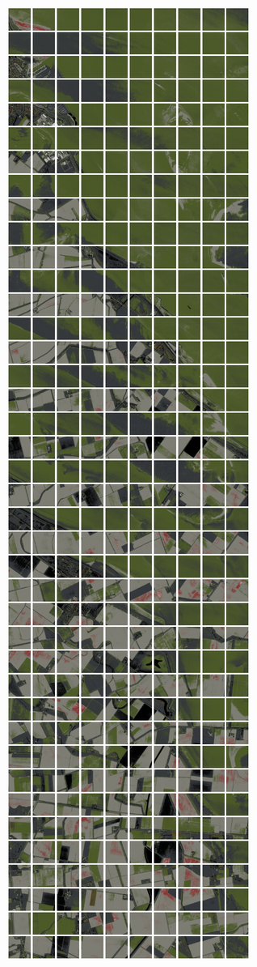 <html>
<div>
<img src="https://github.com/HakkaTjakka/NL_TILE_MAP/blob/main/18/593/-1037/r.5930.-10370.png" height="44" width="44">
<img src="https://github.com/HakkaTjakka/NL_TILE_MAP/blob/main/18/593/-1037/r.5931.-10370.png" height="44" width="44">
<img src="https://github.com/HakkaTjakka/NL_TILE_MAP/blob/main/18/593/-1037/r.5932.-10370.png" height="44" width="44">
<img src="https://github.com/HakkaTjakka/NL_TILE_MAP/blob/main/18/593/-1037/r.5933.-10370.png" height="44" width="44">
<img src="https://github.com/HakkaTjakka/NL_TILE_MAP/blob/main/18/593/-1037/r.5934.-10370.png" height="44" width="44">
<img src="https://github.com/HakkaTjakka/NL_TILE_MAP/blob/main/18/593/-1037/r.5935.-10370.png" height="44" width="44">
<img src="https://github.com/HakkaTjakka/NL_TILE_MAP/blob/main/18/593/-1037/r.5936.-10370.png" height="44" width="44">
<img src="https://github.com/HakkaTjakka/NL_TILE_MAP/blob/main/18/593/-1037/r.5937.-10370.png" height="44" width="44">
<img src="https://github.com/HakkaTjakka/NL_TILE_MAP/blob/main/18/593/-1037/r.5938.-10370.png" height="44" width="44">
<img src="https://github.com/HakkaTjakka/NL_TILE_MAP/blob/main/18/593/-1037/r.5939.-10370.png" height="44" width="44">
<img src="https://github.com/HakkaTjakka/NL_TILE_MAP/blob/main/18/594/-1037/r.5940.-10370.png" height="44" width="44">
<img src="https://github.com/HakkaTjakka/NL_TILE_MAP/blob/main/18/594/-1037/r.5941.-10370.png" height="44" width="44">
<img src="https://github.com/HakkaTjakka/NL_TILE_MAP/blob/main/18/594/-1037/r.5942.-10370.png" height="44" width="44">
<img src="https://github.com/HakkaTjakka/NL_TILE_MAP/blob/main/18/594/-1037/r.5943.-10370.png" height="44" width="44">
<img src="https://github.com/HakkaTjakka/NL_TILE_MAP/blob/main/18/594/-1037/r.5944.-10370.png" height="44" width="44">
<img src="https://github.com/HakkaTjakka/NL_TILE_MAP/blob/main/18/594/-1037/r.5945.-10370.png" height="44" width="44">
<img src="https://github.com/HakkaTjakka/NL_TILE_MAP/blob/main/18/594/-1037/r.5946.-10370.png" height="44" width="44">
<img src="https://github.com/HakkaTjakka/NL_TILE_MAP/blob/main/18/594/-1037/r.5947.-10370.png" height="44" width="44">
<img src="https://github.com/HakkaTjakka/NL_TILE_MAP/blob/main/18/594/-1037/r.5948.-10370.png" height="44" width="44">
<img src="https://github.com/HakkaTjakka/NL_TILE_MAP/blob/main/18/594/-1037/r.5949.-10370.png" height="44" width="44">
<br>
<img src="https://github.com/HakkaTjakka/NL_TILE_MAP/blob/main/18/593/-1037/r.5930.-10369.png" height="44" width="44">
<img src="https://github.com/HakkaTjakka/NL_TILE_MAP/blob/main/18/593/-1037/r.5931.-10369.png" height="44" width="44">
<img src="https://github.com/HakkaTjakka/NL_TILE_MAP/blob/main/18/593/-1037/r.5932.-10369.png" height="44" width="44">
<img src="https://github.com/HakkaTjakka/NL_TILE_MAP/blob/main/18/593/-1037/r.5933.-10369.png" height="44" width="44">
<img src="https://github.com/HakkaTjakka/NL_TILE_MAP/blob/main/18/593/-1037/r.5934.-10369.png" height="44" width="44">
<img src="https://github.com/HakkaTjakka/NL_TILE_MAP/blob/main/18/593/-1037/r.5935.-10369.png" height="44" width="44">
<img src="https://github.com/HakkaTjakka/NL_TILE_MAP/blob/main/18/593/-1037/r.5936.-10369.png" height="44" width="44">
<img src="https://github.com/HakkaTjakka/NL_TILE_MAP/blob/main/18/593/-1037/r.5937.-10369.png" height="44" width="44">
<img src="https://github.com/HakkaTjakka/NL_TILE_MAP/blob/main/18/593/-1037/r.5938.-10369.png" height="44" width="44">
<img src="https://github.com/HakkaTjakka/NL_TILE_MAP/blob/main/18/593/-1037/r.5939.-10369.png" height="44" width="44">
<img src="https://github.com/HakkaTjakka/NL_TILE_MAP/blob/main/18/594/-1037/r.5940.-10369.png" height="44" width="44">
<img src="https://github.com/HakkaTjakka/NL_TILE_MAP/blob/main/18/594/-1037/r.5941.-10369.png" height="44" width="44">
<img src="https://github.com/HakkaTjakka/NL_TILE_MAP/blob/main/18/594/-1037/r.5942.-10369.png" height="44" width="44">
<img src="https://github.com/HakkaTjakka/NL_TILE_MAP/blob/main/18/594/-1037/r.5943.-10369.png" height="44" width="44">
<img src="https://github.com/HakkaTjakka/NL_TILE_MAP/blob/main/18/594/-1037/r.5944.-10369.png" height="44" width="44">
<img src="https://github.com/HakkaTjakka/NL_TILE_MAP/blob/main/18/594/-1037/r.5945.-10369.png" height="44" width="44">
<img src="https://github.com/HakkaTjakka/NL_TILE_MAP/blob/main/18/594/-1037/r.5946.-10369.png" height="44" width="44">
<img src="https://github.com/HakkaTjakka/NL_TILE_MAP/blob/main/18/594/-1037/r.5947.-10369.png" height="44" width="44">
<img src="https://github.com/HakkaTjakka/NL_TILE_MAP/blob/main/18/594/-1037/r.5948.-10369.png" height="44" width="44">
<img src="https://github.com/HakkaTjakka/NL_TILE_MAP/blob/main/18/594/-1037/r.5949.-10369.png" height="44" width="44">
<br>
<img src="https://github.com/HakkaTjakka/NL_TILE_MAP/blob/main/18/593/-1037/r.5930.-10368.png" height="44" width="44">
<img src="https://github.com/HakkaTjakka/NL_TILE_MAP/blob/main/18/593/-1037/r.5931.-10368.png" height="44" width="44">
<img src="https://github.com/HakkaTjakka/NL_TILE_MAP/blob/main/18/593/-1037/r.5932.-10368.png" height="44" width="44">
<img src="https://github.com/HakkaTjakka/NL_TILE_MAP/blob/main/18/593/-1037/r.5933.-10368.png" height="44" width="44">
<img src="https://github.com/HakkaTjakka/NL_TILE_MAP/blob/main/18/593/-1037/r.5934.-10368.png" height="44" width="44">
<img src="https://github.com/HakkaTjakka/NL_TILE_MAP/blob/main/18/593/-1037/r.5935.-10368.png" height="44" width="44">
<img src="https://github.com/HakkaTjakka/NL_TILE_MAP/blob/main/18/593/-1037/r.5936.-10368.png" height="44" width="44">
<img src="https://github.com/HakkaTjakka/NL_TILE_MAP/blob/main/18/593/-1037/r.5937.-10368.png" height="44" width="44">
<img src="https://github.com/HakkaTjakka/NL_TILE_MAP/blob/main/18/593/-1037/r.5938.-10368.png" height="44" width="44">
<img src="https://github.com/HakkaTjakka/NL_TILE_MAP/blob/main/18/593/-1037/r.5939.-10368.png" height="44" width="44">
<img src="https://github.com/HakkaTjakka/NL_TILE_MAP/blob/main/18/594/-1037/r.5940.-10368.png" height="44" width="44">
<img src="https://github.com/HakkaTjakka/NL_TILE_MAP/blob/main/18/594/-1037/r.5941.-10368.png" height="44" width="44">
<img src="https://github.com/HakkaTjakka/NL_TILE_MAP/blob/main/18/594/-1037/r.5942.-10368.png" height="44" width="44">
<img src="https://github.com/HakkaTjakka/NL_TILE_MAP/blob/main/18/594/-1037/r.5943.-10368.png" height="44" width="44">
<img src="https://github.com/HakkaTjakka/NL_TILE_MAP/blob/main/18/594/-1037/r.5944.-10368.png" height="44" width="44">
<img src="https://github.com/HakkaTjakka/NL_TILE_MAP/blob/main/18/594/-1037/r.5945.-10368.png" height="44" width="44">
<img src="https://github.com/HakkaTjakka/NL_TILE_MAP/blob/main/18/594/-1037/r.5946.-10368.png" height="44" width="44">
<img src="https://github.com/HakkaTjakka/NL_TILE_MAP/blob/main/18/594/-1037/r.5947.-10368.png" height="44" width="44">
<img src="https://github.com/HakkaTjakka/NL_TILE_MAP/blob/main/18/594/-1037/r.5948.-10368.png" height="44" width="44">
<img src="https://github.com/HakkaTjakka/NL_TILE_MAP/blob/main/18/594/-1037/r.5949.-10368.png" height="44" width="44">
<br>
<img src="https://github.com/HakkaTjakka/NL_TILE_MAP/blob/main/18/593/-1037/r.5930.-10367.png" height="44" width="44">
<img src="https://github.com/HakkaTjakka/NL_TILE_MAP/blob/main/18/593/-1037/r.5931.-10367.png" height="44" width="44">
<img src="https://github.com/HakkaTjakka/NL_TILE_MAP/blob/main/18/593/-1037/r.5932.-10367.png" height="44" width="44">
<img src="https://github.com/HakkaTjakka/NL_TILE_MAP/blob/main/18/593/-1037/r.5933.-10367.png" height="44" width="44">
<img src="https://github.com/HakkaTjakka/NL_TILE_MAP/blob/main/18/593/-1037/r.5934.-10367.png" height="44" width="44">
<img src="https://github.com/HakkaTjakka/NL_TILE_MAP/blob/main/18/593/-1037/r.5935.-10367.png" height="44" width="44">
<img src="https://github.com/HakkaTjakka/NL_TILE_MAP/blob/main/18/593/-1037/r.5936.-10367.png" height="44" width="44">
<img src="https://github.com/HakkaTjakka/NL_TILE_MAP/blob/main/18/593/-1037/r.5937.-10367.png" height="44" width="44">
<img src="https://github.com/HakkaTjakka/NL_TILE_MAP/blob/main/18/593/-1037/r.5938.-10367.png" height="44" width="44">
<img src="https://github.com/HakkaTjakka/NL_TILE_MAP/blob/main/18/593/-1037/r.5939.-10367.png" height="44" width="44">
<img src="https://github.com/HakkaTjakka/NL_TILE_MAP/blob/main/18/594/-1037/r.5940.-10367.png" height="44" width="44">
<img src="https://github.com/HakkaTjakka/NL_TILE_MAP/blob/main/18/594/-1037/r.5941.-10367.png" height="44" width="44">
<img src="https://github.com/HakkaTjakka/NL_TILE_MAP/blob/main/18/594/-1037/r.5942.-10367.png" height="44" width="44">
<img src="https://github.com/HakkaTjakka/NL_TILE_MAP/blob/main/18/594/-1037/r.5943.-10367.png" height="44" width="44">
<img src="https://github.com/HakkaTjakka/NL_TILE_MAP/blob/main/18/594/-1037/r.5944.-10367.png" height="44" width="44">
<img src="https://github.com/HakkaTjakka/NL_TILE_MAP/blob/main/18/594/-1037/r.5945.-10367.png" height="44" width="44">
<img src="https://github.com/HakkaTjakka/NL_TILE_MAP/blob/main/18/594/-1037/r.5946.-10367.png" height="44" width="44">
<img src="https://github.com/HakkaTjakka/NL_TILE_MAP/blob/main/18/594/-1037/r.5947.-10367.png" height="44" width="44">
<img src="https://github.com/HakkaTjakka/NL_TILE_MAP/blob/main/18/594/-1037/r.5948.-10367.png" height="44" width="44">
<img src="https://github.com/HakkaTjakka/NL_TILE_MAP/blob/main/18/594/-1037/r.5949.-10367.png" height="44" width="44">
<br>
<img src="https://github.com/HakkaTjakka/NL_TILE_MAP/blob/main/18/593/-1037/r.5930.-10366.png" height="44" width="44">
<img src="https://github.com/HakkaTjakka/NL_TILE_MAP/blob/main/18/593/-1037/r.5931.-10366.png" height="44" width="44">
<img src="https://github.com/HakkaTjakka/NL_TILE_MAP/blob/main/18/593/-1037/r.5932.-10366.png" height="44" width="44">
<img src="https://github.com/HakkaTjakka/NL_TILE_MAP/blob/main/18/593/-1037/r.5933.-10366.png" height="44" width="44">
<img src="https://github.com/HakkaTjakka/NL_TILE_MAP/blob/main/18/593/-1037/r.5934.-10366.png" height="44" width="44">
<img src="https://github.com/HakkaTjakka/NL_TILE_MAP/blob/main/18/593/-1037/r.5935.-10366.png" height="44" width="44">
<img src="https://github.com/HakkaTjakka/NL_TILE_MAP/blob/main/18/593/-1037/r.5936.-10366.png" height="44" width="44">
<img src="https://github.com/HakkaTjakka/NL_TILE_MAP/blob/main/18/593/-1037/r.5937.-10366.png" height="44" width="44">
<img src="https://github.com/HakkaTjakka/NL_TILE_MAP/blob/main/18/593/-1037/r.5938.-10366.png" height="44" width="44">
<img src="https://github.com/HakkaTjakka/NL_TILE_MAP/blob/main/18/593/-1037/r.5939.-10366.png" height="44" width="44">
<img src="https://github.com/HakkaTjakka/NL_TILE_MAP/blob/main/18/594/-1037/r.5940.-10366.png" height="44" width="44">
<img src="https://github.com/HakkaTjakka/NL_TILE_MAP/blob/main/18/594/-1037/r.5941.-10366.png" height="44" width="44">
<img src="https://github.com/HakkaTjakka/NL_TILE_MAP/blob/main/18/594/-1037/r.5942.-10366.png" height="44" width="44">
<img src="https://github.com/HakkaTjakka/NL_TILE_MAP/blob/main/18/594/-1037/r.5943.-10366.png" height="44" width="44">
<img src="https://github.com/HakkaTjakka/NL_TILE_MAP/blob/main/18/594/-1037/r.5944.-10366.png" height="44" width="44">
<img src="https://github.com/HakkaTjakka/NL_TILE_MAP/blob/main/18/594/-1037/r.5945.-10366.png" height="44" width="44">
<img src="https://github.com/HakkaTjakka/NL_TILE_MAP/blob/main/18/594/-1037/r.5946.-10366.png" height="44" width="44">
<img src="https://github.com/HakkaTjakka/NL_TILE_MAP/blob/main/18/594/-1037/r.5947.-10366.png" height="44" width="44">
<img src="https://github.com/HakkaTjakka/NL_TILE_MAP/blob/main/18/594/-1037/r.5948.-10366.png" height="44" width="44">
<img src="https://github.com/HakkaTjakka/NL_TILE_MAP/blob/main/18/594/-1037/r.5949.-10366.png" height="44" width="44">
<br>
<img src="https://github.com/HakkaTjakka/NL_TILE_MAP/blob/main/18/593/-1037/r.5930.-10365.png" height="44" width="44">
<img src="https://github.com/HakkaTjakka/NL_TILE_MAP/blob/main/18/593/-1037/r.5931.-10365.png" height="44" width="44">
<img src="https://github.com/HakkaTjakka/NL_TILE_MAP/blob/main/18/593/-1037/r.5932.-10365.png" height="44" width="44">
<img src="https://github.com/HakkaTjakka/NL_TILE_MAP/blob/main/18/593/-1037/r.5933.-10365.png" height="44" width="44">
<img src="https://github.com/HakkaTjakka/NL_TILE_MAP/blob/main/18/593/-1037/r.5934.-10365.png" height="44" width="44">
<img src="https://github.com/HakkaTjakka/NL_TILE_MAP/blob/main/18/593/-1037/r.5935.-10365.png" height="44" width="44">
<img src="https://github.com/HakkaTjakka/NL_TILE_MAP/blob/main/18/593/-1037/r.5936.-10365.png" height="44" width="44">
<img src="https://github.com/HakkaTjakka/NL_TILE_MAP/blob/main/18/593/-1037/r.5937.-10365.png" height="44" width="44">
<img src="https://github.com/HakkaTjakka/NL_TILE_MAP/blob/main/18/593/-1037/r.5938.-10365.png" height="44" width="44">
<img src="https://github.com/HakkaTjakka/NL_TILE_MAP/blob/main/18/593/-1037/r.5939.-10365.png" height="44" width="44">
<img src="https://github.com/HakkaTjakka/NL_TILE_MAP/blob/main/18/594/-1037/r.5940.-10365.png" height="44" width="44">
<img src="https://github.com/HakkaTjakka/NL_TILE_MAP/blob/main/18/594/-1037/r.5941.-10365.png" height="44" width="44">
<img src="https://github.com/HakkaTjakka/NL_TILE_MAP/blob/main/18/594/-1037/r.5942.-10365.png" height="44" width="44">
<img src="https://github.com/HakkaTjakka/NL_TILE_MAP/blob/main/18/594/-1037/r.5943.-10365.png" height="44" width="44">
<img src="https://github.com/HakkaTjakka/NL_TILE_MAP/blob/main/18/594/-1037/r.5944.-10365.png" height="44" width="44">
<img src="https://github.com/HakkaTjakka/NL_TILE_MAP/blob/main/18/594/-1037/r.5945.-10365.png" height="44" width="44">
<img src="https://github.com/HakkaTjakka/NL_TILE_MAP/blob/main/18/594/-1037/r.5946.-10365.png" height="44" width="44">
<img src="https://github.com/HakkaTjakka/NL_TILE_MAP/blob/main/18/594/-1037/r.5947.-10365.png" height="44" width="44">
<img src="https://github.com/HakkaTjakka/NL_TILE_MAP/blob/main/18/594/-1037/r.5948.-10365.png" height="44" width="44">
<img src="https://github.com/HakkaTjakka/NL_TILE_MAP/blob/main/18/594/-1037/r.5949.-10365.png" height="44" width="44">
<br>
<img src="https://github.com/HakkaTjakka/NL_TILE_MAP/blob/main/18/593/-1037/r.5930.-10364.png" height="44" width="44">
<img src="https://github.com/HakkaTjakka/NL_TILE_MAP/blob/main/18/593/-1037/r.5931.-10364.png" height="44" width="44">
<img src="https://github.com/HakkaTjakka/NL_TILE_MAP/blob/main/18/593/-1037/r.5932.-10364.png" height="44" width="44">
<img src="https://github.com/HakkaTjakka/NL_TILE_MAP/blob/main/18/593/-1037/r.5933.-10364.png" height="44" width="44">
<img src="https://github.com/HakkaTjakka/NL_TILE_MAP/blob/main/18/593/-1037/r.5934.-10364.png" height="44" width="44">
<img src="https://github.com/HakkaTjakka/NL_TILE_MAP/blob/main/18/593/-1037/r.5935.-10364.png" height="44" width="44">
<img src="https://github.com/HakkaTjakka/NL_TILE_MAP/blob/main/18/593/-1037/r.5936.-10364.png" height="44" width="44">
<img src="https://github.com/HakkaTjakka/NL_TILE_MAP/blob/main/18/593/-1037/r.5937.-10364.png" height="44" width="44">
<img src="https://github.com/HakkaTjakka/NL_TILE_MAP/blob/main/18/593/-1037/r.5938.-10364.png" height="44" width="44">
<img src="https://github.com/HakkaTjakka/NL_TILE_MAP/blob/main/18/593/-1037/r.5939.-10364.png" height="44" width="44">
<img src="https://github.com/HakkaTjakka/NL_TILE_MAP/blob/main/18/594/-1037/r.5940.-10364.png" height="44" width="44">
<img src="https://github.com/HakkaTjakka/NL_TILE_MAP/blob/main/18/594/-1037/r.5941.-10364.png" height="44" width="44">
<img src="https://github.com/HakkaTjakka/NL_TILE_MAP/blob/main/18/594/-1037/r.5942.-10364.png" height="44" width="44">
<img src="https://github.com/HakkaTjakka/NL_TILE_MAP/blob/main/18/594/-1037/r.5943.-10364.png" height="44" width="44">
<img src="https://github.com/HakkaTjakka/NL_TILE_MAP/blob/main/18/594/-1037/r.5944.-10364.png" height="44" width="44">
<img src="https://github.com/HakkaTjakka/NL_TILE_MAP/blob/main/18/594/-1037/r.5945.-10364.png" height="44" width="44">
<img src="https://github.com/HakkaTjakka/NL_TILE_MAP/blob/main/18/594/-1037/r.5946.-10364.png" height="44" width="44">
<img src="https://github.com/HakkaTjakka/NL_TILE_MAP/blob/main/18/594/-1037/r.5947.-10364.png" height="44" width="44">
<img src="https://github.com/HakkaTjakka/NL_TILE_MAP/blob/main/18/594/-1037/r.5948.-10364.png" height="44" width="44">
<img src="https://github.com/HakkaTjakka/NL_TILE_MAP/blob/main/18/594/-1037/r.5949.-10364.png" height="44" width="44">
<br>
<img src="https://github.com/HakkaTjakka/NL_TILE_MAP/blob/main/18/593/-1037/r.5930.-10363.png" height="44" width="44">
<img src="https://github.com/HakkaTjakka/NL_TILE_MAP/blob/main/18/593/-1037/r.5931.-10363.png" height="44" width="44">
<img src="https://github.com/HakkaTjakka/NL_TILE_MAP/blob/main/18/593/-1037/r.5932.-10363.png" height="44" width="44">
<img src="https://github.com/HakkaTjakka/NL_TILE_MAP/blob/main/18/593/-1037/r.5933.-10363.png" height="44" width="44">
<img src="https://github.com/HakkaTjakka/NL_TILE_MAP/blob/main/18/593/-1037/r.5934.-10363.png" height="44" width="44">
<img src="https://github.com/HakkaTjakka/NL_TILE_MAP/blob/main/18/593/-1037/r.5935.-10363.png" height="44" width="44">
<img src="https://github.com/HakkaTjakka/NL_TILE_MAP/blob/main/18/593/-1037/r.5936.-10363.png" height="44" width="44">
<img src="https://github.com/HakkaTjakka/NL_TILE_MAP/blob/main/18/593/-1037/r.5937.-10363.png" height="44" width="44">
<img src="https://github.com/HakkaTjakka/NL_TILE_MAP/blob/main/18/593/-1037/r.5938.-10363.png" height="44" width="44">
<img src="https://github.com/HakkaTjakka/NL_TILE_MAP/blob/main/18/593/-1037/r.5939.-10363.png" height="44" width="44">
<img src="https://github.com/HakkaTjakka/NL_TILE_MAP/blob/main/18/594/-1037/r.5940.-10363.png" height="44" width="44">
<img src="https://github.com/HakkaTjakka/NL_TILE_MAP/blob/main/18/594/-1037/r.5941.-10363.png" height="44" width="44">
<img src="https://github.com/HakkaTjakka/NL_TILE_MAP/blob/main/18/594/-1037/r.5942.-10363.png" height="44" width="44">
<img src="https://github.com/HakkaTjakka/NL_TILE_MAP/blob/main/18/594/-1037/r.5943.-10363.png" height="44" width="44">
<img src="https://github.com/HakkaTjakka/NL_TILE_MAP/blob/main/18/594/-1037/r.5944.-10363.png" height="44" width="44">
<img src="https://github.com/HakkaTjakka/NL_TILE_MAP/blob/main/18/594/-1037/r.5945.-10363.png" height="44" width="44">
<img src="https://github.com/HakkaTjakka/NL_TILE_MAP/blob/main/18/594/-1037/r.5946.-10363.png" height="44" width="44">
<img src="https://github.com/HakkaTjakka/NL_TILE_MAP/blob/main/18/594/-1037/r.5947.-10363.png" height="44" width="44">
<img src="https://github.com/HakkaTjakka/NL_TILE_MAP/blob/main/18/594/-1037/r.5948.-10363.png" height="44" width="44">
<img src="https://github.com/HakkaTjakka/NL_TILE_MAP/blob/main/18/594/-1037/r.5949.-10363.png" height="44" width="44">
<br>
<img src="https://github.com/HakkaTjakka/NL_TILE_MAP/blob/main/18/593/-1037/r.5930.-10362.png" height="44" width="44">
<img src="https://github.com/HakkaTjakka/NL_TILE_MAP/blob/main/18/593/-1037/r.5931.-10362.png" height="44" width="44">
<img src="https://github.com/HakkaTjakka/NL_TILE_MAP/blob/main/18/593/-1037/r.5932.-10362.png" height="44" width="44">
<img src="https://github.com/HakkaTjakka/NL_TILE_MAP/blob/main/18/593/-1037/r.5933.-10362.png" height="44" width="44">
<img src="https://github.com/HakkaTjakka/NL_TILE_MAP/blob/main/18/593/-1037/r.5934.-10362.png" height="44" width="44">
<img src="https://github.com/HakkaTjakka/NL_TILE_MAP/blob/main/18/593/-1037/r.5935.-10362.png" height="44" width="44">
<img src="https://github.com/HakkaTjakka/NL_TILE_MAP/blob/main/18/593/-1037/r.5936.-10362.png" height="44" width="44">
<img src="https://github.com/HakkaTjakka/NL_TILE_MAP/blob/main/18/593/-1037/r.5937.-10362.png" height="44" width="44">
<img src="https://github.com/HakkaTjakka/NL_TILE_MAP/blob/main/18/593/-1037/r.5938.-10362.png" height="44" width="44">
<img src="https://github.com/HakkaTjakka/NL_TILE_MAP/blob/main/18/593/-1037/r.5939.-10362.png" height="44" width="44">
<img src="https://github.com/HakkaTjakka/NL_TILE_MAP/blob/main/18/594/-1037/r.5940.-10362.png" height="44" width="44">
<img src="https://github.com/HakkaTjakka/NL_TILE_MAP/blob/main/18/594/-1037/r.5941.-10362.png" height="44" width="44">
<img src="https://github.com/HakkaTjakka/NL_TILE_MAP/blob/main/18/594/-1037/r.5942.-10362.png" height="44" width="44">
<img src="https://github.com/HakkaTjakka/NL_TILE_MAP/blob/main/18/594/-1037/r.5943.-10362.png" height="44" width="44">
<img src="https://github.com/HakkaTjakka/NL_TILE_MAP/blob/main/18/594/-1037/r.5944.-10362.png" height="44" width="44">
<img src="https://github.com/HakkaTjakka/NL_TILE_MAP/blob/main/18/594/-1037/r.5945.-10362.png" height="44" width="44">
<img src="https://github.com/HakkaTjakka/NL_TILE_MAP/blob/main/18/594/-1037/r.5946.-10362.png" height="44" width="44">
<img src="https://github.com/HakkaTjakka/NL_TILE_MAP/blob/main/18/594/-1037/r.5947.-10362.png" height="44" width="44">
<img src="https://github.com/HakkaTjakka/NL_TILE_MAP/blob/main/18/594/-1037/r.5948.-10362.png" height="44" width="44">
<img src="https://github.com/HakkaTjakka/NL_TILE_MAP/blob/main/18/594/-1037/r.5949.-10362.png" height="44" width="44">
<br>
<img src="https://github.com/HakkaTjakka/NL_TILE_MAP/blob/main/18/593/-1037/r.5930.-10361.png" height="44" width="44">
<img src="https://github.com/HakkaTjakka/NL_TILE_MAP/blob/main/18/593/-1037/r.5931.-10361.png" height="44" width="44">
<img src="https://github.com/HakkaTjakka/NL_TILE_MAP/blob/main/18/593/-1037/r.5932.-10361.png" height="44" width="44">
<img src="https://github.com/HakkaTjakka/NL_TILE_MAP/blob/main/18/593/-1037/r.5933.-10361.png" height="44" width="44">
<img src="https://github.com/HakkaTjakka/NL_TILE_MAP/blob/main/18/593/-1037/r.5934.-10361.png" height="44" width="44">
<img src="https://github.com/HakkaTjakka/NL_TILE_MAP/blob/main/18/593/-1037/r.5935.-10361.png" height="44" width="44">
<img src="https://github.com/HakkaTjakka/NL_TILE_MAP/blob/main/18/593/-1037/r.5936.-10361.png" height="44" width="44">
<img src="https://github.com/HakkaTjakka/NL_TILE_MAP/blob/main/18/593/-1037/r.5937.-10361.png" height="44" width="44">
<img src="https://github.com/HakkaTjakka/NL_TILE_MAP/blob/main/18/593/-1037/r.5938.-10361.png" height="44" width="44">
<img src="https://github.com/HakkaTjakka/NL_TILE_MAP/blob/main/18/593/-1037/r.5939.-10361.png" height="44" width="44">
<img src="https://github.com/HakkaTjakka/NL_TILE_MAP/blob/main/18/594/-1037/r.5940.-10361.png" height="44" width="44">
<img src="https://github.com/HakkaTjakka/NL_TILE_MAP/blob/main/18/594/-1037/r.5941.-10361.png" height="44" width="44">
<img src="https://github.com/HakkaTjakka/NL_TILE_MAP/blob/main/18/594/-1037/r.5942.-10361.png" height="44" width="44">
<img src="https://github.com/HakkaTjakka/NL_TILE_MAP/blob/main/18/594/-1037/r.5943.-10361.png" height="44" width="44">
<img src="https://github.com/HakkaTjakka/NL_TILE_MAP/blob/main/18/594/-1037/r.5944.-10361.png" height="44" width="44">
<img src="https://github.com/HakkaTjakka/NL_TILE_MAP/blob/main/18/594/-1037/r.5945.-10361.png" height="44" width="44">
<img src="https://github.com/HakkaTjakka/NL_TILE_MAP/blob/main/18/594/-1037/r.5946.-10361.png" height="44" width="44">
<img src="https://github.com/HakkaTjakka/NL_TILE_MAP/blob/main/18/594/-1037/r.5947.-10361.png" height="44" width="44">
<img src="https://github.com/HakkaTjakka/NL_TILE_MAP/blob/main/18/594/-1037/r.5948.-10361.png" height="44" width="44">
<img src="https://github.com/HakkaTjakka/NL_TILE_MAP/blob/main/18/594/-1037/r.5949.-10361.png" height="44" width="44">
<br>
<img src="https://github.com/HakkaTjakka/NL_TILE_MAP/blob/main/18/593/-1036/r.5930.-10360.png" height="44" width="44">
<img src="https://github.com/HakkaTjakka/NL_TILE_MAP/blob/main/18/593/-1036/r.5931.-10360.png" height="44" width="44">
<img src="https://github.com/HakkaTjakka/NL_TILE_MAP/blob/main/18/593/-1036/r.5932.-10360.png" height="44" width="44">
<img src="https://github.com/HakkaTjakka/NL_TILE_MAP/blob/main/18/593/-1036/r.5933.-10360.png" height="44" width="44">
<img src="https://github.com/HakkaTjakka/NL_TILE_MAP/blob/main/18/593/-1036/r.5934.-10360.png" height="44" width="44">
<img src="https://github.com/HakkaTjakka/NL_TILE_MAP/blob/main/18/593/-1036/r.5935.-10360.png" height="44" width="44">
<img src="https://github.com/HakkaTjakka/NL_TILE_MAP/blob/main/18/593/-1036/r.5936.-10360.png" height="44" width="44">
<img src="https://github.com/HakkaTjakka/NL_TILE_MAP/blob/main/18/593/-1036/r.5937.-10360.png" height="44" width="44">
<img src="https://github.com/HakkaTjakka/NL_TILE_MAP/blob/main/18/593/-1036/r.5938.-10360.png" height="44" width="44">
<img src="https://github.com/HakkaTjakka/NL_TILE_MAP/blob/main/18/593/-1036/r.5939.-10360.png" height="44" width="44">
<img src="https://github.com/HakkaTjakka/NL_TILE_MAP/blob/main/18/594/-1036/r.5940.-10360.png" height="44" width="44">
<img src="https://github.com/HakkaTjakka/NL_TILE_MAP/blob/main/18/594/-1036/r.5941.-10360.png" height="44" width="44">
<img src="https://github.com/HakkaTjakka/NL_TILE_MAP/blob/main/18/594/-1036/r.5942.-10360.png" height="44" width="44">
<img src="https://github.com/HakkaTjakka/NL_TILE_MAP/blob/main/18/594/-1036/r.5943.-10360.png" height="44" width="44">
<img src="https://github.com/HakkaTjakka/NL_TILE_MAP/blob/main/18/594/-1036/r.5944.-10360.png" height="44" width="44">
<img src="https://github.com/HakkaTjakka/NL_TILE_MAP/blob/main/18/594/-1036/r.5945.-10360.png" height="44" width="44">
<img src="https://github.com/HakkaTjakka/NL_TILE_MAP/blob/main/18/594/-1036/r.5946.-10360.png" height="44" width="44">
<img src="https://github.com/HakkaTjakka/NL_TILE_MAP/blob/main/18/594/-1036/r.5947.-10360.png" height="44" width="44">
<img src="https://github.com/HakkaTjakka/NL_TILE_MAP/blob/main/18/594/-1036/r.5948.-10360.png" height="44" width="44">
<img src="https://github.com/HakkaTjakka/NL_TILE_MAP/blob/main/18/594/-1036/r.5949.-10360.png" height="44" width="44">
<br>
<img src="https://github.com/HakkaTjakka/NL_TILE_MAP/blob/main/18/593/-1036/r.5930.-10359.png" height="44" width="44">
<img src="https://github.com/HakkaTjakka/NL_TILE_MAP/blob/main/18/593/-1036/r.5931.-10359.png" height="44" width="44">
<img src="https://github.com/HakkaTjakka/NL_TILE_MAP/blob/main/18/593/-1036/r.5932.-10359.png" height="44" width="44">
<img src="https://github.com/HakkaTjakka/NL_TILE_MAP/blob/main/18/593/-1036/r.5933.-10359.png" height="44" width="44">
<img src="https://github.com/HakkaTjakka/NL_TILE_MAP/blob/main/18/593/-1036/r.5934.-10359.png" height="44" width="44">
<img src="https://github.com/HakkaTjakka/NL_TILE_MAP/blob/main/18/593/-1036/r.5935.-10359.png" height="44" width="44">
<img src="https://github.com/HakkaTjakka/NL_TILE_MAP/blob/main/18/593/-1036/r.5936.-10359.png" height="44" width="44">
<img src="https://github.com/HakkaTjakka/NL_TILE_MAP/blob/main/18/593/-1036/r.5937.-10359.png" height="44" width="44">
<img src="https://github.com/HakkaTjakka/NL_TILE_MAP/blob/main/18/593/-1036/r.5938.-10359.png" height="44" width="44">
<img src="https://github.com/HakkaTjakka/NL_TILE_MAP/blob/main/18/593/-1036/r.5939.-10359.png" height="44" width="44">
<img src="https://github.com/HakkaTjakka/NL_TILE_MAP/blob/main/18/594/-1036/r.5940.-10359.png" height="44" width="44">
<img src="https://github.com/HakkaTjakka/NL_TILE_MAP/blob/main/18/594/-1036/r.5941.-10359.png" height="44" width="44">
<img src="https://github.com/HakkaTjakka/NL_TILE_MAP/blob/main/18/594/-1036/r.5942.-10359.png" height="44" width="44">
<img src="https://github.com/HakkaTjakka/NL_TILE_MAP/blob/main/18/594/-1036/r.5943.-10359.png" height="44" width="44">
<img src="https://github.com/HakkaTjakka/NL_TILE_MAP/blob/main/18/594/-1036/r.5944.-10359.png" height="44" width="44">
<img src="https://github.com/HakkaTjakka/NL_TILE_MAP/blob/main/18/594/-1036/r.5945.-10359.png" height="44" width="44">
<img src="https://github.com/HakkaTjakka/NL_TILE_MAP/blob/main/18/594/-1036/r.5946.-10359.png" height="44" width="44">
<img src="https://github.com/HakkaTjakka/NL_TILE_MAP/blob/main/18/594/-1036/r.5947.-10359.png" height="44" width="44">
<img src="https://github.com/HakkaTjakka/NL_TILE_MAP/blob/main/18/594/-1036/r.5948.-10359.png" height="44" width="44">
<img src="https://github.com/HakkaTjakka/NL_TILE_MAP/blob/main/18/594/-1036/r.5949.-10359.png" height="44" width="44">
<br>
<img src="https://github.com/HakkaTjakka/NL_TILE_MAP/blob/main/18/593/-1036/r.5930.-10358.png" height="44" width="44">
<img src="https://github.com/HakkaTjakka/NL_TILE_MAP/blob/main/18/593/-1036/r.5931.-10358.png" height="44" width="44">
<img src="https://github.com/HakkaTjakka/NL_TILE_MAP/blob/main/18/593/-1036/r.5932.-10358.png" height="44" width="44">
<img src="https://github.com/HakkaTjakka/NL_TILE_MAP/blob/main/18/593/-1036/r.5933.-10358.png" height="44" width="44">
<img src="https://github.com/HakkaTjakka/NL_TILE_MAP/blob/main/18/593/-1036/r.5934.-10358.png" height="44" width="44">
<img src="https://github.com/HakkaTjakka/NL_TILE_MAP/blob/main/18/593/-1036/r.5935.-10358.png" height="44" width="44">
<img src="https://github.com/HakkaTjakka/NL_TILE_MAP/blob/main/18/593/-1036/r.5936.-10358.png" height="44" width="44">
<img src="https://github.com/HakkaTjakka/NL_TILE_MAP/blob/main/18/593/-1036/r.5937.-10358.png" height="44" width="44">
<img src="https://github.com/HakkaTjakka/NL_TILE_MAP/blob/main/18/593/-1036/r.5938.-10358.png" height="44" width="44">
<img src="https://github.com/HakkaTjakka/NL_TILE_MAP/blob/main/18/593/-1036/r.5939.-10358.png" height="44" width="44">
<img src="https://github.com/HakkaTjakka/NL_TILE_MAP/blob/main/18/594/-1036/r.5940.-10358.png" height="44" width="44">
<img src="https://github.com/HakkaTjakka/NL_TILE_MAP/blob/main/18/594/-1036/r.5941.-10358.png" height="44" width="44">
<img src="https://github.com/HakkaTjakka/NL_TILE_MAP/blob/main/18/594/-1036/r.5942.-10358.png" height="44" width="44">
<img src="https://github.com/HakkaTjakka/NL_TILE_MAP/blob/main/18/594/-1036/r.5943.-10358.png" height="44" width="44">
<img src="https://github.com/HakkaTjakka/NL_TILE_MAP/blob/main/18/594/-1036/r.5944.-10358.png" height="44" width="44">
<img src="https://github.com/HakkaTjakka/NL_TILE_MAP/blob/main/18/594/-1036/r.5945.-10358.png" height="44" width="44">
<img src="https://github.com/HakkaTjakka/NL_TILE_MAP/blob/main/18/594/-1036/r.5946.-10358.png" height="44" width="44">
<img src="https://github.com/HakkaTjakka/NL_TILE_MAP/blob/main/18/594/-1036/r.5947.-10358.png" height="44" width="44">
<img src="https://github.com/HakkaTjakka/NL_TILE_MAP/blob/main/18/594/-1036/r.5948.-10358.png" height="44" width="44">
<img src="https://github.com/HakkaTjakka/NL_TILE_MAP/blob/main/18/594/-1036/r.5949.-10358.png" height="44" width="44">
<br>
<img src="https://github.com/HakkaTjakka/NL_TILE_MAP/blob/main/18/593/-1036/r.5930.-10357.png" height="44" width="44">
<img src="https://github.com/HakkaTjakka/NL_TILE_MAP/blob/main/18/593/-1036/r.5931.-10357.png" height="44" width="44">
<img src="https://github.com/HakkaTjakka/NL_TILE_MAP/blob/main/18/593/-1036/r.5932.-10357.png" height="44" width="44">
<img src="https://github.com/HakkaTjakka/NL_TILE_MAP/blob/main/18/593/-1036/r.5933.-10357.png" height="44" width="44">
<img src="https://github.com/HakkaTjakka/NL_TILE_MAP/blob/main/18/593/-1036/r.5934.-10357.png" height="44" width="44">
<img src="https://github.com/HakkaTjakka/NL_TILE_MAP/blob/main/18/593/-1036/r.5935.-10357.png" height="44" width="44">
<img src="https://github.com/HakkaTjakka/NL_TILE_MAP/blob/main/18/593/-1036/r.5936.-10357.png" height="44" width="44">
<img src="https://github.com/HakkaTjakka/NL_TILE_MAP/blob/main/18/593/-1036/r.5937.-10357.png" height="44" width="44">
<img src="https://github.com/HakkaTjakka/NL_TILE_MAP/blob/main/18/593/-1036/r.5938.-10357.png" height="44" width="44">
<img src="https://github.com/HakkaTjakka/NL_TILE_MAP/blob/main/18/593/-1036/r.5939.-10357.png" height="44" width="44">
<img src="https://github.com/HakkaTjakka/NL_TILE_MAP/blob/main/18/594/-1036/r.5940.-10357.png" height="44" width="44">
<img src="https://github.com/HakkaTjakka/NL_TILE_MAP/blob/main/18/594/-1036/r.5941.-10357.png" height="44" width="44">
<img src="https://github.com/HakkaTjakka/NL_TILE_MAP/blob/main/18/594/-1036/r.5942.-10357.png" height="44" width="44">
<img src="https://github.com/HakkaTjakka/NL_TILE_MAP/blob/main/18/594/-1036/r.5943.-10357.png" height="44" width="44">
<img src="https://github.com/HakkaTjakka/NL_TILE_MAP/blob/main/18/594/-1036/r.5944.-10357.png" height="44" width="44">
<img src="https://github.com/HakkaTjakka/NL_TILE_MAP/blob/main/18/594/-1036/r.5945.-10357.png" height="44" width="44">
<img src="https://github.com/HakkaTjakka/NL_TILE_MAP/blob/main/18/594/-1036/r.5946.-10357.png" height="44" width="44">
<img src="https://github.com/HakkaTjakka/NL_TILE_MAP/blob/main/18/594/-1036/r.5947.-10357.png" height="44" width="44">
<img src="https://github.com/HakkaTjakka/NL_TILE_MAP/blob/main/18/594/-1036/r.5948.-10357.png" height="44" width="44">
<img src="https://github.com/HakkaTjakka/NL_TILE_MAP/blob/main/18/594/-1036/r.5949.-10357.png" height="44" width="44">
<br>
<img src="https://github.com/HakkaTjakka/NL_TILE_MAP/blob/main/18/593/-1036/r.5930.-10356.png" height="44" width="44">
<img src="https://github.com/HakkaTjakka/NL_TILE_MAP/blob/main/18/593/-1036/r.5931.-10356.png" height="44" width="44">
<img src="https://github.com/HakkaTjakka/NL_TILE_MAP/blob/main/18/593/-1036/r.5932.-10356.png" height="44" width="44">
<img src="https://github.com/HakkaTjakka/NL_TILE_MAP/blob/main/18/593/-1036/r.5933.-10356.png" height="44" width="44">
<img src="https://github.com/HakkaTjakka/NL_TILE_MAP/blob/main/18/593/-1036/r.5934.-10356.png" height="44" width="44">
<img src="https://github.com/HakkaTjakka/NL_TILE_MAP/blob/main/18/593/-1036/r.5935.-10356.png" height="44" width="44">
<img src="https://github.com/HakkaTjakka/NL_TILE_MAP/blob/main/18/593/-1036/r.5936.-10356.png" height="44" width="44">
<img src="https://github.com/HakkaTjakka/NL_TILE_MAP/blob/main/18/593/-1036/r.5937.-10356.png" height="44" width="44">
<img src="https://github.com/HakkaTjakka/NL_TILE_MAP/blob/main/18/593/-1036/r.5938.-10356.png" height="44" width="44">
<img src="https://github.com/HakkaTjakka/NL_TILE_MAP/blob/main/18/593/-1036/r.5939.-10356.png" height="44" width="44">
<img src="https://github.com/HakkaTjakka/NL_TILE_MAP/blob/main/18/594/-1036/r.5940.-10356.png" height="44" width="44">
<img src="https://github.com/HakkaTjakka/NL_TILE_MAP/blob/main/18/594/-1036/r.5941.-10356.png" height="44" width="44">
<img src="https://github.com/HakkaTjakka/NL_TILE_MAP/blob/main/18/594/-1036/r.5942.-10356.png" height="44" width="44">
<img src="https://github.com/HakkaTjakka/NL_TILE_MAP/blob/main/18/594/-1036/r.5943.-10356.png" height="44" width="44">
<img src="https://github.com/HakkaTjakka/NL_TILE_MAP/blob/main/18/594/-1036/r.5944.-10356.png" height="44" width="44">
<img src="https://github.com/HakkaTjakka/NL_TILE_MAP/blob/main/18/594/-1036/r.5945.-10356.png" height="44" width="44">
<img src="https://github.com/HakkaTjakka/NL_TILE_MAP/blob/main/18/594/-1036/r.5946.-10356.png" height="44" width="44">
<img src="https://github.com/HakkaTjakka/NL_TILE_MAP/blob/main/18/594/-1036/r.5947.-10356.png" height="44" width="44">
<img src="https://github.com/HakkaTjakka/NL_TILE_MAP/blob/main/18/594/-1036/r.5948.-10356.png" height="44" width="44">
<img src="https://github.com/HakkaTjakka/NL_TILE_MAP/blob/main/18/594/-1036/r.5949.-10356.png" height="44" width="44">
<br>
<img src="https://github.com/HakkaTjakka/NL_TILE_MAP/blob/main/18/593/-1036/r.5930.-10355.png" height="44" width="44">
<img src="https://github.com/HakkaTjakka/NL_TILE_MAP/blob/main/18/593/-1036/r.5931.-10355.png" height="44" width="44">
<img src="https://github.com/HakkaTjakka/NL_TILE_MAP/blob/main/18/593/-1036/r.5932.-10355.png" height="44" width="44">
<img src="https://github.com/HakkaTjakka/NL_TILE_MAP/blob/main/18/593/-1036/r.5933.-10355.png" height="44" width="44">
<img src="https://github.com/HakkaTjakka/NL_TILE_MAP/blob/main/18/593/-1036/r.5934.-10355.png" height="44" width="44">
<img src="https://github.com/HakkaTjakka/NL_TILE_MAP/blob/main/18/593/-1036/r.5935.-10355.png" height="44" width="44">
<img src="https://github.com/HakkaTjakka/NL_TILE_MAP/blob/main/18/593/-1036/r.5936.-10355.png" height="44" width="44">
<img src="https://github.com/HakkaTjakka/NL_TILE_MAP/blob/main/18/593/-1036/r.5937.-10355.png" height="44" width="44">
<img src="https://github.com/HakkaTjakka/NL_TILE_MAP/blob/main/18/593/-1036/r.5938.-10355.png" height="44" width="44">
<img src="https://github.com/HakkaTjakka/NL_TILE_MAP/blob/main/18/593/-1036/r.5939.-10355.png" height="44" width="44">
<img src="https://github.com/HakkaTjakka/NL_TILE_MAP/blob/main/18/594/-1036/r.5940.-10355.png" height="44" width="44">
<img src="https://github.com/HakkaTjakka/NL_TILE_MAP/blob/main/18/594/-1036/r.5941.-10355.png" height="44" width="44">
<img src="https://github.com/HakkaTjakka/NL_TILE_MAP/blob/main/18/594/-1036/r.5942.-10355.png" height="44" width="44">
<img src="https://github.com/HakkaTjakka/NL_TILE_MAP/blob/main/18/594/-1036/r.5943.-10355.png" height="44" width="44">
<img src="https://github.com/HakkaTjakka/NL_TILE_MAP/blob/main/18/594/-1036/r.5944.-10355.png" height="44" width="44">
<img src="https://github.com/HakkaTjakka/NL_TILE_MAP/blob/main/18/594/-1036/r.5945.-10355.png" height="44" width="44">
<img src="https://github.com/HakkaTjakka/NL_TILE_MAP/blob/main/18/594/-1036/r.5946.-10355.png" height="44" width="44">
<img src="https://github.com/HakkaTjakka/NL_TILE_MAP/blob/main/18/594/-1036/r.5947.-10355.png" height="44" width="44">
<img src="https://github.com/HakkaTjakka/NL_TILE_MAP/blob/main/18/594/-1036/r.5948.-10355.png" height="44" width="44">
<img src="https://github.com/HakkaTjakka/NL_TILE_MAP/blob/main/18/594/-1036/r.5949.-10355.png" height="44" width="44">
<br>
<img src="https://github.com/HakkaTjakka/NL_TILE_MAP/blob/main/18/593/-1036/r.5930.-10354.png" height="44" width="44">
<img src="https://github.com/HakkaTjakka/NL_TILE_MAP/blob/main/18/593/-1036/r.5931.-10354.png" height="44" width="44">
<img src="https://github.com/HakkaTjakka/NL_TILE_MAP/blob/main/18/593/-1036/r.5932.-10354.png" height="44" width="44">
<img src="https://github.com/HakkaTjakka/NL_TILE_MAP/blob/main/18/593/-1036/r.5933.-10354.png" height="44" width="44">
<img src="https://github.com/HakkaTjakka/NL_TILE_MAP/blob/main/18/593/-1036/r.5934.-10354.png" height="44" width="44">
<img src="https://github.com/HakkaTjakka/NL_TILE_MAP/blob/main/18/593/-1036/r.5935.-10354.png" height="44" width="44">
<img src="https://github.com/HakkaTjakka/NL_TILE_MAP/blob/main/18/593/-1036/r.5936.-10354.png" height="44" width="44">
<img src="https://github.com/HakkaTjakka/NL_TILE_MAP/blob/main/18/593/-1036/r.5937.-10354.png" height="44" width="44">
<img src="https://github.com/HakkaTjakka/NL_TILE_MAP/blob/main/18/593/-1036/r.5938.-10354.png" height="44" width="44">
<img src="https://github.com/HakkaTjakka/NL_TILE_MAP/blob/main/18/593/-1036/r.5939.-10354.png" height="44" width="44">
<img src="https://github.com/HakkaTjakka/NL_TILE_MAP/blob/main/18/594/-1036/r.5940.-10354.png" height="44" width="44">
<img src="https://github.com/HakkaTjakka/NL_TILE_MAP/blob/main/18/594/-1036/r.5941.-10354.png" height="44" width="44">
<img src="https://github.com/HakkaTjakka/NL_TILE_MAP/blob/main/18/594/-1036/r.5942.-10354.png" height="44" width="44">
<img src="https://github.com/HakkaTjakka/NL_TILE_MAP/blob/main/18/594/-1036/r.5943.-10354.png" height="44" width="44">
<img src="https://github.com/HakkaTjakka/NL_TILE_MAP/blob/main/18/594/-1036/r.5944.-10354.png" height="44" width="44">
<img src="https://github.com/HakkaTjakka/NL_TILE_MAP/blob/main/18/594/-1036/r.5945.-10354.png" height="44" width="44">
<img src="https://github.com/HakkaTjakka/NL_TILE_MAP/blob/main/18/594/-1036/r.5946.-10354.png" height="44" width="44">
<img src="https://github.com/HakkaTjakka/NL_TILE_MAP/blob/main/18/594/-1036/r.5947.-10354.png" height="44" width="44">
<img src="https://github.com/HakkaTjakka/NL_TILE_MAP/blob/main/18/594/-1036/r.5948.-10354.png" height="44" width="44">
<img src="https://github.com/HakkaTjakka/NL_TILE_MAP/blob/main/18/594/-1036/r.5949.-10354.png" height="44" width="44">
<br>
<img src="https://github.com/HakkaTjakka/NL_TILE_MAP/blob/main/18/593/-1036/r.5930.-10353.png" height="44" width="44">
<img src="https://github.com/HakkaTjakka/NL_TILE_MAP/blob/main/18/593/-1036/r.5931.-10353.png" height="44" width="44">
<img src="https://github.com/HakkaTjakka/NL_TILE_MAP/blob/main/18/593/-1036/r.5932.-10353.png" height="44" width="44">
<img src="https://github.com/HakkaTjakka/NL_TILE_MAP/blob/main/18/593/-1036/r.5933.-10353.png" height="44" width="44">
<img src="https://github.com/HakkaTjakka/NL_TILE_MAP/blob/main/18/593/-1036/r.5934.-10353.png" height="44" width="44">
<img src="https://github.com/HakkaTjakka/NL_TILE_MAP/blob/main/18/593/-1036/r.5935.-10353.png" height="44" width="44">
<img src="https://github.com/HakkaTjakka/NL_TILE_MAP/blob/main/18/593/-1036/r.5936.-10353.png" height="44" width="44">
<img src="https://github.com/HakkaTjakka/NL_TILE_MAP/blob/main/18/593/-1036/r.5937.-10353.png" height="44" width="44">
<img src="https://github.com/HakkaTjakka/NL_TILE_MAP/blob/main/18/593/-1036/r.5938.-10353.png" height="44" width="44">
<img src="https://github.com/HakkaTjakka/NL_TILE_MAP/blob/main/18/593/-1036/r.5939.-10353.png" height="44" width="44">
<img src="https://github.com/HakkaTjakka/NL_TILE_MAP/blob/main/18/594/-1036/r.5940.-10353.png" height="44" width="44">
<img src="https://github.com/HakkaTjakka/NL_TILE_MAP/blob/main/18/594/-1036/r.5941.-10353.png" height="44" width="44">
<img src="https://github.com/HakkaTjakka/NL_TILE_MAP/blob/main/18/594/-1036/r.5942.-10353.png" height="44" width="44">
<img src="https://github.com/HakkaTjakka/NL_TILE_MAP/blob/main/18/594/-1036/r.5943.-10353.png" height="44" width="44">
<img src="https://github.com/HakkaTjakka/NL_TILE_MAP/blob/main/18/594/-1036/r.5944.-10353.png" height="44" width="44">
<img src="https://github.com/HakkaTjakka/NL_TILE_MAP/blob/main/18/594/-1036/r.5945.-10353.png" height="44" width="44">
<img src="https://github.com/HakkaTjakka/NL_TILE_MAP/blob/main/18/594/-1036/r.5946.-10353.png" height="44" width="44">
<img src="https://github.com/HakkaTjakka/NL_TILE_MAP/blob/main/18/594/-1036/r.5947.-10353.png" height="44" width="44">
<img src="https://github.com/HakkaTjakka/NL_TILE_MAP/blob/main/18/594/-1036/r.5948.-10353.png" height="44" width="44">
<img src="https://github.com/HakkaTjakka/NL_TILE_MAP/blob/main/18/594/-1036/r.5949.-10353.png" height="44" width="44">
<br>
<img src="https://github.com/HakkaTjakka/NL_TILE_MAP/blob/main/18/593/-1036/r.5930.-10352.png" height="44" width="44">
<img src="https://github.com/HakkaTjakka/NL_TILE_MAP/blob/main/18/593/-1036/r.5931.-10352.png" height="44" width="44">
<img src="https://github.com/HakkaTjakka/NL_TILE_MAP/blob/main/18/593/-1036/r.5932.-10352.png" height="44" width="44">
<img src="https://github.com/HakkaTjakka/NL_TILE_MAP/blob/main/18/593/-1036/r.5933.-10352.png" height="44" width="44">
<img src="https://github.com/HakkaTjakka/NL_TILE_MAP/blob/main/18/593/-1036/r.5934.-10352.png" height="44" width="44">
<img src="https://github.com/HakkaTjakka/NL_TILE_MAP/blob/main/18/593/-1036/r.5935.-10352.png" height="44" width="44">
<img src="https://github.com/HakkaTjakka/NL_TILE_MAP/blob/main/18/593/-1036/r.5936.-10352.png" height="44" width="44">
<img src="https://github.com/HakkaTjakka/NL_TILE_MAP/blob/main/18/593/-1036/r.5937.-10352.png" height="44" width="44">
<img src="https://github.com/HakkaTjakka/NL_TILE_MAP/blob/main/18/593/-1036/r.5938.-10352.png" height="44" width="44">
<img src="https://github.com/HakkaTjakka/NL_TILE_MAP/blob/main/18/593/-1036/r.5939.-10352.png" height="44" width="44">
<img src="https://github.com/HakkaTjakka/NL_TILE_MAP/blob/main/18/594/-1036/r.5940.-10352.png" height="44" width="44">
<img src="https://github.com/HakkaTjakka/NL_TILE_MAP/blob/main/18/594/-1036/r.5941.-10352.png" height="44" width="44">
<img src="https://github.com/HakkaTjakka/NL_TILE_MAP/blob/main/18/594/-1036/r.5942.-10352.png" height="44" width="44">
<img src="https://github.com/HakkaTjakka/NL_TILE_MAP/blob/main/18/594/-1036/r.5943.-10352.png" height="44" width="44">
<img src="https://github.com/HakkaTjakka/NL_TILE_MAP/blob/main/18/594/-1036/r.5944.-10352.png" height="44" width="44">
<img src="https://github.com/HakkaTjakka/NL_TILE_MAP/blob/main/18/594/-1036/r.5945.-10352.png" height="44" width="44">
<img src="https://github.com/HakkaTjakka/NL_TILE_MAP/blob/main/18/594/-1036/r.5946.-10352.png" height="44" width="44">
<img src="https://github.com/HakkaTjakka/NL_TILE_MAP/blob/main/18/594/-1036/r.5947.-10352.png" height="44" width="44">
<img src="https://github.com/HakkaTjakka/NL_TILE_MAP/blob/main/18/594/-1036/r.5948.-10352.png" height="44" width="44">
<img src="https://github.com/HakkaTjakka/NL_TILE_MAP/blob/main/18/594/-1036/r.5949.-10352.png" height="44" width="44">
<br>
<img src="https://github.com/HakkaTjakka/NL_TILE_MAP/blob/main/18/593/-1036/r.5930.-10351.png" height="44" width="44">
<img src="https://github.com/HakkaTjakka/NL_TILE_MAP/blob/main/18/593/-1036/r.5931.-10351.png" height="44" width="44">
<img src="https://github.com/HakkaTjakka/NL_TILE_MAP/blob/main/18/593/-1036/r.5932.-10351.png" height="44" width="44">
<img src="https://github.com/HakkaTjakka/NL_TILE_MAP/blob/main/18/593/-1036/r.5933.-10351.png" height="44" width="44">
<img src="https://github.com/HakkaTjakka/NL_TILE_MAP/blob/main/18/593/-1036/r.5934.-10351.png" height="44" width="44">
<img src="https://github.com/HakkaTjakka/NL_TILE_MAP/blob/main/18/593/-1036/r.5935.-10351.png" height="44" width="44">
<img src="https://github.com/HakkaTjakka/NL_TILE_MAP/blob/main/18/593/-1036/r.5936.-10351.png" height="44" width="44">
<img src="https://github.com/HakkaTjakka/NL_TILE_MAP/blob/main/18/593/-1036/r.5937.-10351.png" height="44" width="44">
<img src="https://github.com/HakkaTjakka/NL_TILE_MAP/blob/main/18/593/-1036/r.5938.-10351.png" height="44" width="44">
<img src="https://github.com/HakkaTjakka/NL_TILE_MAP/blob/main/18/593/-1036/r.5939.-10351.png" height="44" width="44">
<img src="https://github.com/HakkaTjakka/NL_TILE_MAP/blob/main/18/594/-1036/r.5940.-10351.png" height="44" width="44">
<img src="https://github.com/HakkaTjakka/NL_TILE_MAP/blob/main/18/594/-1036/r.5941.-10351.png" height="44" width="44">
<img src="https://github.com/HakkaTjakka/NL_TILE_MAP/blob/main/18/594/-1036/r.5942.-10351.png" height="44" width="44">
<img src="https://github.com/HakkaTjakka/NL_TILE_MAP/blob/main/18/594/-1036/r.5943.-10351.png" height="44" width="44">
<img src="https://github.com/HakkaTjakka/NL_TILE_MAP/blob/main/18/594/-1036/r.5944.-10351.png" height="44" width="44">
<img src="https://github.com/HakkaTjakka/NL_TILE_MAP/blob/main/18/594/-1036/r.5945.-10351.png" height="44" width="44">
<img src="https://github.com/HakkaTjakka/NL_TILE_MAP/blob/main/18/594/-1036/r.5946.-10351.png" height="44" width="44">
<img src="https://github.com/HakkaTjakka/NL_TILE_MAP/blob/main/18/594/-1036/r.5947.-10351.png" height="44" width="44">
<img src="https://github.com/HakkaTjakka/NL_TILE_MAP/blob/main/18/594/-1036/r.5948.-10351.png" height="44" width="44">
<img src="https://github.com/HakkaTjakka/NL_TILE_MAP/blob/main/18/594/-1036/r.5949.-10351.png" height="44" width="44">
<br>
</div>
</html>
